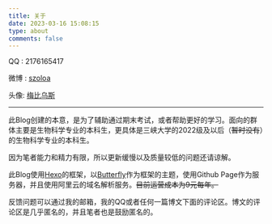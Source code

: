 ```yaml
---
title: 关于
date: 2023-03-16 15:08:15
type: about
comments: false
---
```


QQ : 2176165417 

微博 : [szoloa](https://www.weibo.com/szoloa) 

头像: [梅比乌斯](https://bcy.net/item/detail/7021829282062146599)

-----

此Blog创建的本意，是为了辅助通过期末考试，或者帮助更好的学习。面向的群体主要是生物科学专业的本科生，更具体是三峡大学的2022级及以后（~~暂时没有~~）的生物科学专业的本科生。 

因为笔者能力和精力有限，所以更新缓慢以及质量较低的问题还请谅解。 

此Blog使用[Hexo](https://github.com/hexojs/hexo)的框架，以[Butterfly](https://github.com/jerryc127/hexo-theme-butterfly)作为框架的主题，使用Github Page作为服务器，并且使用阿里云的域名解析服务。~~目前运营成本为9元每年。~~ 

反馈问题可以通过我的邮箱，我的QQ或者任何一篇博文下面的评论区。博文的评论区是几乎匿名的，并且笔者也是鼓励匿名的。
